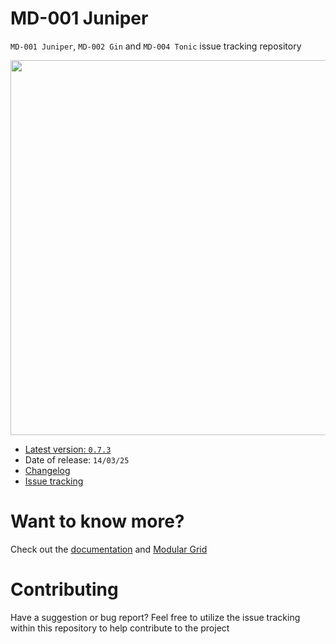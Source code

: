 # MD-001 Juniper

`MD-001 Juniper`, `MD-002 Gin` and `MD-004 Tonic` issue tracking repository

<img src="https://docs.mnemonicdevices.io/images/md001-banner.jpeg" width="600px" />

- [Latest version: `0.7.3`](https://docs.mnemonicdevices.io/md001/changelog.html)
- Date of release: `14/03/25`
- [Changelog](https://docs.mnemonicdevices.io/md001/changelog.html)
- <a href="https://github.com/mnemonicdevices/md001/issues">Issue tracking</a>

# Want to know more?

Check out the [documentation](https://docs.mnemonicdevices.io) and [Modular Grid](https://www.modulargrid.net/e/mnemonic-devices-juniper)

# Contributing

Have a suggestion or bug report? Feel free to utilize the issue tracking within this repository to help contribute to the project

